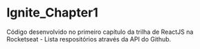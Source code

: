 # Ignite_Chapter1
Código desenvolvido no primeiro capítulo da trilha de ReactJS na Rocketseat - Lista respositórios através da API do Github.
